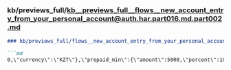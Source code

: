 ### kb/previews_full/kb__previews_full__flows__new_account_entry_from_your_personal_account@auth.har.part016.md.part002.md

```md
### kb/previews_full/flows__new_account_entry_from_your_personal_account@auth.har.part016.md (part 002)

```md
0,\"currency\":\"KZT\"},\"prepaid_min\":{\"amount\":5000,\"percent\":100,\"currency
```

```

```
